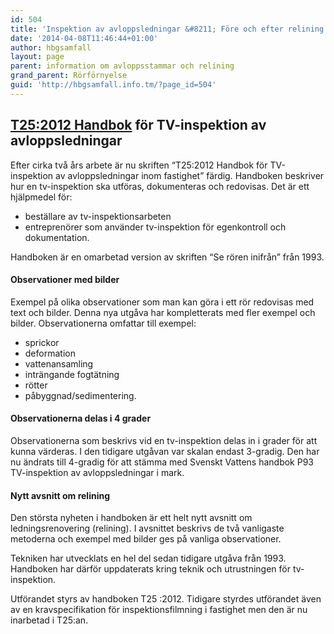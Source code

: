 ```yaml
---
id: 504
title: 'Inspektion av avloppsledningar &#8211; Före och efter relining'
date: '2014-04-08T11:46:44+01:00'
author: hbgsamfall
layout: page
parent: information om avloppsstammar och relining
grand_parent: Rörförnyelse
guid: 'http://hbgsamfall.info.tm/?page_id=504'
---
```


## [T25:2012 Handbok](http://www.hbgsamfall.win/wp-content/uploads/2017/12/T25_2012-Se-rören-inifrån.pdf) för TV-inspektion av avloppsledningar

<div>
<div>Efter cirka två års arbete är nu skriften “T25:2012 Handbok för TV-inspektion av avloppsledningar inom fastighet” färdig. Handboken beskriver hur en tv-inspektion ska utföras, dokumenteras och redovisas. Det är ett hjälpmedel för:

- beställare av tv-inspektionsarbeten
- entreprenörer som använder tv-inspektion för egenkontroll och dokumentation.

Handboken är en omarbetad version av skriften “Se rören inifrån” från 1993.

#### Observationer med bilder

Exempel på olika observationer som man kan göra i ett rör redovisas med text och bilder. Denna nya utgåva har kompletterats med fler exempel och bilder. Observationerna omfattar till exempel:

- sprickor
- deformation
- vattenansamling
- inträngande fogtätning
- rötter
- påbyggnad/sedimentering.

#### Observationerna delas i 4 grader

Observationerna som beskrivs vid en tv-inspektion delas in i grader för att kunna värderas. I den tidigare utgåvan var skalan endast 3-gradig. Den har nu ändrats till 4-gradig för att stämma med Svenskt Vattens handbok P93 TV-inspektion av avloppsledningar i mark.

#### Nytt avsnitt om relining

Den största nyheten i handboken är ett helt nytt avsnitt om ledningsrenovering (relining). I avsnittet beskrivs de två vanligaste metoderna och exempel med bilder ges på vanliga observationer.

Tekniken har utvecklats en hel del sedan tidigare utgåva från 1993. Handboken har därför uppdaterats kring teknik och utrustningen för tv-inspektion.

Utförandet styrs av handboken T25 :2012. Tidigare styrdes utförandet även av en kravspecifikation för inspektionsfilmning i fastighet men den är nu inarbetad i T25:an.

</div></div>
